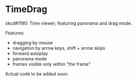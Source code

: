 TimeDrag
========

xkcd#1190: Time viewer; featuring panorama and drag mode.

Features:
* dragging by mouse
* navigation by arrow keys, shift + arrow skips
* forward autoplay
* panorama mode
* frames visible only within "the frame"

Actual code to be added soon.
